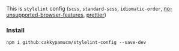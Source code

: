 This is `stylelint` config (`scss`, `standard-scss`, `idiomatic-order`, [no-unsupported-browser-features](https://github.com/RJWadley/stylelint-no-unsupported-browser-features?tab=readme-ov-file#stylelint-no-unsupported-browser-features), [prettier](https://github.com/prettier/stylelint-config-prettier-scss?tab=readme-ov-file#stylelint-config-prettier-scss))

### Install

```shell
npm i github:cakkypamucm/stylelint-config --save-dev
```
